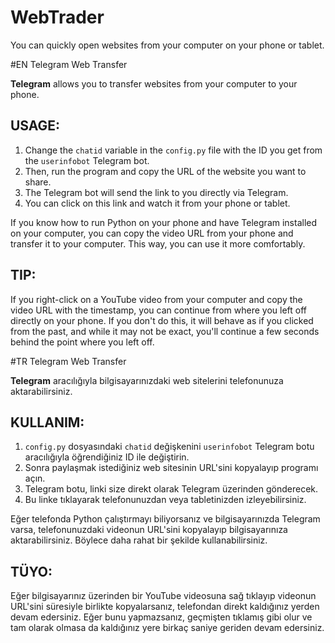 # WebTrader
You can quickly open websites from your computer on your phone or tablet.

#EN  Telegram Web Transfer

**Telegram** allows you to transfer websites from your computer to your phone. 

## USAGE:
1. Change the `chatid` variable in the `config.py` file with the ID you get from the `userinfobot` Telegram bot. 
2. Then, run the program and copy the URL of the website you want to share. 
3. The Telegram bot will send the link to you directly via Telegram.
4. You can click on this link and watch it from your phone or tablet.

If you know how to run Python on your phone and have Telegram installed on your computer, you can copy the video URL from your phone and transfer it to your computer. This way, you can use it more comfortably.

## TIP:
If you right-click on a YouTube video from your computer and copy the video URL with the timestamp, you can continue from where you left off directly on your phone. If you don't do this, it will behave as if you clicked from the past, and while it may not be exact, you'll continue a few seconds behind the point where you left off.

#TR  Telegram Web Transfer

**Telegram** aracılığıyla bilgisayarınızdaki web sitelerini telefonunuza aktarabilirsiniz.

## KULLANIM:
1. `config.py` dosyasındaki `chatid` değişkenini `userinfobot` Telegram botu aracılığıyla öğrendiğiniz ID ile değiştirin.
2. Sonra paylaşmak istediğiniz web sitesinin URL'sini kopyalayıp programı açın.
3. Telegram botu, linki size direkt olarak Telegram üzerinden gönderecek.
4. Bu linke tıklayarak telefonunuzdan veya tabletinizden izleyebilirsiniz.

Eğer telefonda Python çalıştırmayı biliyorsanız ve bilgisayarınızda Telegram varsa, telefonunuzdaki videonun URL'sini kopyalayıp bilgisayarınıza aktarabilirsiniz. Böylece daha rahat bir şekilde kullanabilirsiniz.

## TÜYO:
Eğer bilgisayarınız üzerinden bir YouTube videosuna sağ tıklayıp videonun URL'sini süresiyle birlikte kopyalarsanız, telefondan direkt kaldığınız yerden devam edersiniz. Eğer bunu yapmazsanız, geçmişten tıklamış gibi olur ve tam olarak olmasa da kaldığınız yere birkaç saniye geriden devam edersiniz.
